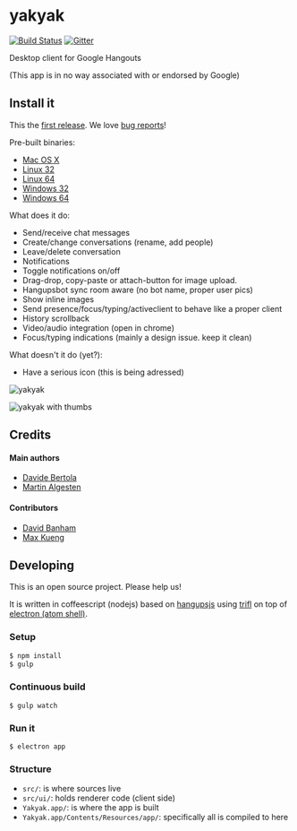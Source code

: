 yakyak
======

[![Build Status](https://travis-ci.org/yakyak/yakyak.svg)](https://travis-ci.org/yakyak/yakyak) [![Gitter](https://d378bf3rn661mp.cloudfront.net/gitter.svg)](https://gitter.im/yakyak/yakyak)

Desktop client for Google Hangouts

(This app is in no way associated with or endorsed by Google)

## Install it

This the [first release](https://github.com/yakyak/yakyak/releases/tag/v1.1.0).
We love [bug reports](https://github.com/yakyak/yakyak/issues)!

Pre-built binaries:

* [Mac OS X](https://github.com/yakyak/yakyak/releases/download/v1.1.0/yakyak-osx.app.zip)
* [Linux 32](https://github.com/yakyak/yakyak/releases/download/v1.1.0/yakyak-linux-ia32.zip)
* [Linux 64](https://github.com/yakyak/yakyak/releases/download/v1.1.0/yakyak-linux-x64.zip)
* [Windows 32](https://github.com/yakyak/yakyak/releases/download/v1.1.0/yakyak-win32-ia32.zip)
* [Windows 64](https://github.com/yakyak/yakyak/releases/download/v1.1.0/yakyak-win32-x64.zip)

What does it do:

* Send/receive chat messages
* Create/change conversations (rename, add people)
* Leave/delete conversation
* Notifications
* Toggle notifications on/off
* Drag-drop, copy-paste or attach-button for image upload.
* Hangupsbot sync room aware (no bot name, proper user pics)
* Show inline images
* Send presence/focus/typing/activeclient to behave like a proper client
* History scrollback
* Video/audio integration (open in chrome)
* Focus/typing indications (mainly a design issue. keep it clean)

What doesn't it do (yet?):

* Have a serious icon (this is being adressed)

![yakyak](https://cloud.githubusercontent.com/assets/227204/8255223/b6409032-169e-11e5-8953-488413b305b4.png)

![yakyak with thumbs](https://cloud.githubusercontent.com/assets/227204/8255540/d922d252-16a0-11e5-86b2-bfec901bbdbc.png)

## Credits

#### Main authors

* [Davide Bertola](https://github.com/davibe)
* [Martin Algesten](https://github.com/algesten)

#### Contributors

* [David Banham](https://github.com/davidbanham)
* [Max Kueng](https://github.com/maxkueng)

## Developing

This is an open source project. Please help us!

It is written in coffeescript (nodejs) based on
[hangupsjs](https://github.com/algesten/hangupsjs) using
[trifl](http://algesten.github.io/trifl/) on top of
[electron (atom shell)](https://github.com/atom/electron).

### Setup

```bash
$ npm install
$ gulp
```

### Continuous build

```
$ gulp watch
```

### Run it

```
$ electron app
```

### Structure

- `src/`: is where sources live
- `src/ui/`: holds renderer code (client side)
- `Yakyak.app/`: is where the app is built
- `Yakyak.app/Contents/Resources/app/`: specifically all is compiled to here

